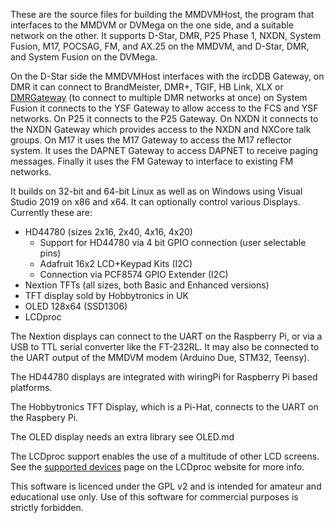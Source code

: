 These are the source files for building the MMDVMHost, the program that
interfaces to the MMDVM or DVMega on the one side, and a suitable network on
the other. It supports D-Star, DMR, P25 Phase 1, NXDN, System Fusion, M17,
POCSAG, FM, and AX.25 on the MMDVM, and D-Star, DMR, and System Fusion on the DVMega.

On the D-Star side the MMDVMHost interfaces with the ircDDB Gateway, on DMR it
can connect to BrandMeister, DMR+, TGIF, HB Link, XLX or
[DMRGateway](https://github.com/g4klx/DMRGateway) (to connect to multiple DMR
networks at once) on System Fusion it connects to the YSF Gateway to allow
access to the FCS and YSF networks. On P25 it connects to the P25 Gateway. On
NXDN it connects to the NXDN Gateway which provides access to the NXDN and
NXCore talk groups. On M17 it uses the M17 Gateway to access the M17 reflector system.
It uses the DAPNET Gateway to access DAPNET to receive
paging messages. Finally it uses the FM Gateway to interface to existing FM
networks.

It builds on 32-bit and 64-bit Linux as well as on Windows using Visual Studio
2019 on x86 and x64. It can optionally control various Displays. Currently
these are:

- HD44780 (sizes 2x16, 2x40, 4x16, 4x20)
	- Support for HD44780 via 4 bit GPIO connection (user selectable pins)
	- Adafruit 16x2 LCD+Keypad Kits (I2C)
	- Connection via PCF8574 GPIO Extender (I2C)
- Nextion TFTs (all sizes, both Basic and Enhanced versions)
- TFT display sold by Hobbytronics in UK
- OLED 128x64 (SSD1306)
- LCDproc

The Nextion displays can connect to the UART on the Raspberry Pi, or via a USB
to TTL serial converter like the FT-232RL. It may also be connected to the UART
output of the MMDVM modem (Arduino Due, STM32, Teensy).

The HD44780 displays are integrated with wiringPi for Raspberry Pi based
platforms.

The Hobbytronics TFT Display, which is a Pi-Hat, connects to the UART on the
Raspbery Pi.

The OLED display needs an extra library see OLED.md

The LCDproc support enables the use of a multitude of other LCD screens. See
the [supported devices](http://lcdproc.omnipotent.net/hardware.php3) page on
the LCDproc website for more info.

This software is licenced under the GPL v2 and is intended for amateur and
educational use only. Use of this software for commercial purposes is strictly
forbidden.
